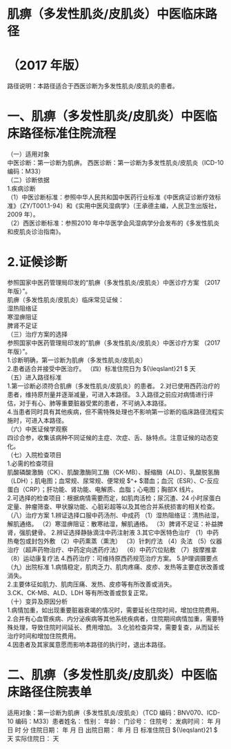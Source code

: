 # 肌痹（多发性肌炎/皮肌炎）中医临床路径  
# （2017 年版）  
路径说明：本路径适合于西医诊断为多发性肌炎/皮肌炎的患者。  
# 一、肌痹（多发性肌炎/皮肌炎）中医临床路径标准住院流程  
（一）适用对象  
中医诊断：第一诊断为肌痹。 西医诊断：第一诊断为多发性肌炎/皮肌炎（ICD-10 编码：M33）  
（二）诊断依据  
1.疾病诊断  
（1）中医诊断标准：参照中华人民共和国中医药行业标准《中医病证诊断疗效标准》（ZY/T001.1-94）和《实用中医风湿病学》（王承德主编，人民卫生出版社，2009 年）。  
（2）西医诊断标准：参照2010 年中华医学会风湿病学分会发布的《多发性肌炎和皮肌炎诊治指南》。  
# 2.证候诊断  
参照国家中医药管理局印发的“肌痹（多发性肌炎/皮肌炎）中医诊疗方案
（2017 年版）”。  
肌痹（多发性肌炎/皮肌炎）临床常见证候：  
湿热阻络证  
寒湿痹阻证  
脾肾不足证  
（三）治疗方案的选择  
参照国家中医药管理局印发的“肌痹（多发性肌炎/皮肌炎）中医诊疗方案
（2017 年版）”。  
1.诊断明确，第一诊断为肌痹（多发性肌炎/皮肌炎）  
2.患者适合并接受中医治疗。 （四）标准住院日为 ${\leqslant}21 $ 天  
（五）进入路径标准  
1.第一诊断必须符合肌痹（多发性肌炎/皮肌炎）的患者。 2.对已使用西药治疗的患者，维持原剂量并逐渐减量，可进入本路径。 3.入路径之前应对病情进行评估，对于有心、肺等重要脏器受累的患者，不可纳入本路径。  
4.当患者同时具有其他疾病，但不需特殊处理也不影响第一诊断的临床路径流程实施时，可进入本路径。  
（六）中医证候学观察  
四诊合参，收集该病种不同证候的主症、次症、舌、脉特点。注意证候的动态变化。  
（七）入院检查项目  
1.必需的检查项目  
肌酸磷酸激酶（CK）、肌酸激酶同工酶（CK-MB）、醛缩酶（ALD）、乳酸脱氢酶（LDH）；肌电图；血常规、尿常规、便常规 $^+ $潜血；血沉（ESR）、C-反应蛋白（CRP）；肝功能、肾功能、电解质、血脂；心电图；胸部X 线片。  
2.可选择的检查项目：根据病情需要而定，如肌肉活检；尿沉渣、24 小时尿蛋白定量、肿瘤筛查、甲状腺功能、心脏彩超等以及其他合并系统损害的相关检查。  
（八）治疗方案 1.辨证选择口服中药汤剂、中成药 （1）湿热阻络证：清热祛湿，解肌通络。 （2）寒湿痹阻证：散寒祛湿，解肌通络。 （3）脾肾不足证：补益脾肾，强肌健骨。 2.辨证选择静脉滴注中药注射液  3.其它中医特色治疗 （1）中药热奄包或封包外敷 （2）中药熏蒸（熏洗） （3）针刺疗法 （4）灸法 （5）仪器治疗（超声药物治疗、中药定向透药疗法） （6）中药穴位贴敷 （7）按摩推拿 （8）运动康复疗法 4.西药治疗：可维持原西药规范治疗方案。 5.护理调摄要点 （九）出院标准 1.病情稳定，肌肉乏力、肌肉疼痛、皮疹、发热等主要症状改善或消失。  
2.主要体征如肌力、肌肉压痛、发热、皮疹等有所改善或消失。  
3.CK、CK-MB、ALD、LDH 等有所改善或恢复正常。  
（十）变异及原因分析  
1.病情加重，如出现重要脏器衰竭的情况时，需要延长住院时间，增加住院费用。 2.合并有心血管疾病、内分泌疾病等其他系统疾病者，住院期间病情加重，需要特殊处理，导致住院时间延长、费用增加。 3.化验检查异常，需要复查，从而延长治疗时间和增加住院费用。  
4.因患者及其家属意愿而影响本路径的执行时，退出本路径。  
# 二、肌痹（多发性肌炎/皮肌炎）中医临床路径住院表单  
适用对象：第一诊断为肌痹（多发性肌炎/皮肌炎）（TCD 编码：BNV070、ICD-10 编码：M33）患者姓名：          性别：    年龄：    门诊号：         住院号：            发病时间：   年  月  日  时  分  住院日期：   年  月  日 出院日期：   年  月   日 标准住院日 ${\leqslant}21 $ 天                实际住院日：    天  